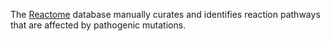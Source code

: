 The [Reactome](http://www.reactome.org) database manually curates and identifies reaction pathways that are affected by pathogenic mutations.